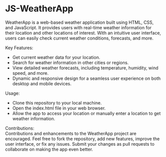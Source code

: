# JS-WeatherApp
WeatherApp is a web-based weather application built using HTML, CSS, and JavaScript. It provides users with real-time weather information for their location and other locations of interest. With an intuitive user interface, users can easily check current weather conditions, forecasts, and more.

Key Features:  
* Get current weather data for your location.  
* Search for weather information in other cities or regions.  
* View detailed weather forecasts, including temperature, humidity, wind speed, and more.  
* Dynamic and responsive design for a seamless user experience on both desktop and mobile devices.    
   
Usage:  
* Clone this repository to your local machine.
* Open the index.html file in your web browser.  
* Allow the app to access your location or manually enter a location to get weather information.  

Contributions:  
Contributions and enhancements to the WeatherApp project are encouraged. Feel free to fork the repository, add new features, improve the user interface, or fix any issues. Submit your changes as pull requests to collaborate on making the app even better.

